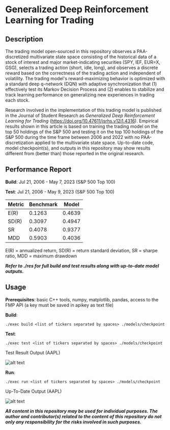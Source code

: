 # Generalized Deep Reinforcement Learning for Trading

## Description

The trading model open-sourced in this repository observes a PAA-discretized multivariate state space consisting of the historical data of a stock of interest and major market-indicating securities (SPY, IEF, EUR=X, GSG), selects a trading action (short, idle, long), and observes a discrete reward based on the correctness of the trading action and independent of volatility. The trading model's reward-maximizing behavior is optimized with a standard deep q-network (DQN) with adaptive synchronization that (1) effectively test its Markov Decision Process and (2) enables to stabilize and track learning performance on generalizing new experiences in trading each stock.

Research involved in the implementation of this trading model is published in the Journal of Student Research as *Generalized Deep Reinforcement Learning for Trading* (https://doi.org/10.47611/jsrhs.v12i1.4316). Empirical results shown in this article is based on training the trading model on the top 50 holdings of the S&P 500 and testing it on the top 100 holdings of the S&P 500 during the time frame between 2006 and 2022 with no PAA-discretization applied to the multivariate state space. Up-to-date code, model checkpoint(s), and outputs in this repository may show results different from (better than) those reported in the original research.

## Performance Report

**Build**: Jul 21, 2006 - May 7, 2023 (S&P 500 Top 100)

**Test**: Jul 21, 2006 - May 9, 2023 (S&P 500 Top 100)

| Metric | Benchmark | Model  |
|--------|-----------|--------|
| E(R)   | 0.1263    | 0.4639 |
| SD(R)  | 0.3097    | 0.4947 |
| SR     | 0.4078    | 0.9377 |
| MDD    | 0.5903    | 0.4036 |

E(R) = annualized return, SD(R) = return standard deviation, SR = sharpe ratio, MDD = maximum drawdown

***Refer to ./res for full build and test results along with up-to-date model outputs.***

## Usage

**Prerequisites**: basic C++ tools, numpy, matplotlib, pandas, access to the FMP API (a key must be saved in apikey as text file)

**Build**:
~~~
./exec build <list of tickers separated by spaces> ./models/checkpoint
~~~

**Test**:
~~~
./exec test <list of tickers separated by spaces> ./models/checkpoint
~~~

Test Result Output (AAPL)

![alt text](https://github.com/junyoung-sim/quant/blob/master/res/test/AAPL.png?raw=true)

**Run**:
~~~
./exec run <list of tickers separated by spaces> ./models/checkpoint
~~~

Up-To-Date Output (AAPL)

![alt text](https://github.com/junyoung-sim/quant/blob/master/res/AAPL.png?raw=true)

***All content in this repository may be used for individual purposes. The author and contributor(s) related to the content of this repository do not only any responsibility for the risks involved in such purposes.***